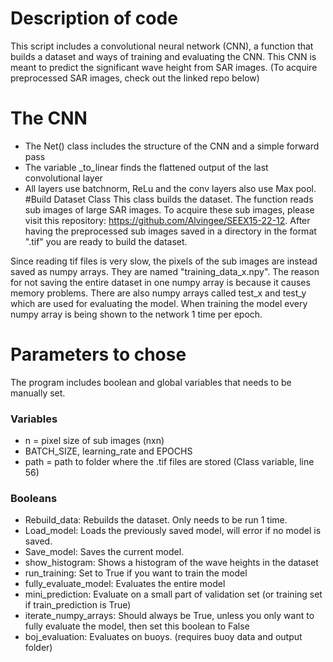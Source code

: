 # Description of code

This script includes a convolutional neural network (CNN), a function that builds a dataset
and ways of training and evaluating the CNN. This CNN is meant to predict the significant
wave height from SAR images. (To acquire preprocessed SAR images, check out the linked repo below)

# The CNN
- The Net() class includes the structure of the CNN and a simple forward pass
- The variable _to_linear finds the flattened output of the last convolutional layer
- All layers use batchnorm, ReLu and the conv layers also use Max pool.
#Build Dataset Class
This class builds the dataset. The function reads sub images of large SAR images.
To acquire these sub images, please visit this repository: https://github.com/Alvingee/SEEX15-22-12.
 After having the preprocessed sub images saved in a directory in the format
".tif" you are ready to build the dataset.

Since reading tif files is very slow, the pixels of the sub images are instead saved
as numpy arrays. They are named "training_data_x.npy". The reason for not saving the entire
dataset in one numpy array is because it causes memory problems. There are also numpy arrays
called test_x and test_y which are used for evaluating the model. When training the model
every numpy array is being shown to the network 1 time per epoch.

# Parameters to chose
The program includes boolean and global variables that needs to be manually set.
### Variables
- n = pixel size of sub images (nxn)
- BATCH_SIZE, learning_rate and EPOCHS
- path = path to folder where the .tif files are stored (Class variable, line 56)
### Booleans
- Rebuild_data: Rebuilds the dataset. Only needs to be run 1 time.
- Load_model: Loads the previously saved model, will error if no model is saved.
- Save_model: Saves the current model.
- show_histogram: Shows a histogram of the wave heights in the dataset
- run_training: Set to True if you want to train the model
- fully_evaluate_model: Evaluates the entire model
- mini_prediction: Evaluate on a small part of validation set (or training set if train_prediction is True)
- iterate_numpy_arrays: Should always be True, unless you only want to fully evaluate the model, then set this boolean
to False
- boj_evaluation: Evaluates on buoys. (requires buoy data and output folder)
